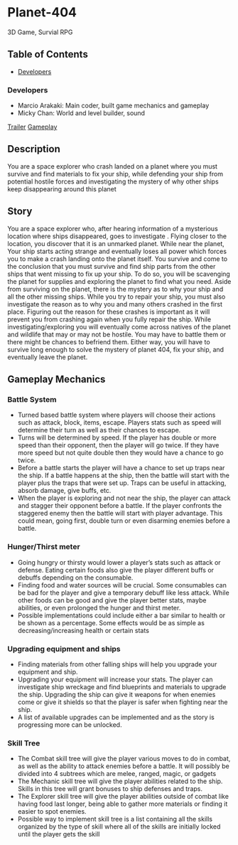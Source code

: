 # Planet-404
3D Game, Survial RPG

## Table of Contents
* [Developers](#developers)

<a id="developers"></a>
### Developers
* Marcio Arakaki: Main coder, built game mechanics and gameplay
* Micky Chan: World and level builder, sound

[Trailer](https://www.youtube.com/watch?v=pDrs2tVm3lU)
[Gameplay](https://www.youtube.com/watch?v=A2mDxGsIQ0M)

## Description
You are a space explorer who crash landed on a planet where you must survive and find materials to fix your ship, while defending your ship from potential hostile forces and investigating the mystery of why other ships keep disappearing around this planet

## Story
You are a space explorer who, after hearing information of a mysterious location where ships disappeared, goes to investigate . Flying closer to the location, you discover that it is an unmarked planet. While near the planet, Your ship starts acting strange and eventually loses all power which forces you to make a crash landing onto the planet itself. You survive and come to the conclusion that you must survive and find ship parts from the other ships that went missing to fix up your ship. To do so, you will be scavenging the planet for supplies and exploring the planet to find what you need.
	Aside from surviving on the planet, there is the mystery as to why your ship and all the other missing ships. While you try to repair your ship, you must also investigate the reason as to why you and many others crashed in the first place. Figuring out the reason for these crashes is important as it will prevent you from crashing again when you fully repair the ship. While investigating/exploring you will eventually come across natives of the planet and wildlife that may or may not be hostile. You may have to battle them or there might be chances to befriend them. Either way, you will have to survive long enough to solve the mystery of planet 404, fix your ship, and eventually leave the planet.


## Gameplay Mechanics
### Battle System
* Turned based battle system where players will choose their actions such as attack, block, items, escape. Players stats such as speed will determine their turn as well as their chances to escape.
* Turns will be determined by speed. If the player has double or more speed than their opponent, then the player will go twice. If they have more speed but not quite double then they would have a chance to go twice. 
* Before a battle starts the player will have a chance to set up traps near the ship. If a battle happens at the ship, then the battle will start with the player plus the traps that were set up. Traps can be useful in attacking, absorb damage, give buffs, etc.
* When the player is exploring and not near the ship, the player can attack and stagger their opponent before a battle. If the player confronts the staggered enemy then the battle will start with player advantage. This could mean, going first, double turn or even disarming enemies before a battle.

### Hunger/Thirst meter
* Going hungry or thirsty would lower a player’s stats such as attack or defense. Eating certain foods also give the player different buffs or debuffs depending on the consumable.
* Finding food and water sources will be crucial. Some consumables can be bad for the player and give a temporary debuff like less attack. While other foods can be good and give the player better stats, maybe abilities, or even prolonged the hunger and thirst meter.
* Possible implementations could include either a bar similar to health or be shown as a percentage. Some effects would be as simple as decreasing/increasing health or certain stats

### Upgrading equipment and ships
* Finding materials from other falling ships will help you upgrade your equipment and ship.
* Upgrading your equipment will increase your stats. The player can investigate ship wreckage and find blueprints and materials to upgrade the ship. Upgrading the ship can give it weapons for when enemies come or give it shields so that the player is safer when fighting near the ship.
* A list of available upgrades can be implemented and as the story is progressing more can be unlocked.

### Skill Tree
* The Combat skill tree will give the player various moves to do in combat, as well as the ability to attack enemies before a battle. It will possibly be divided into 4 subtrees which are melee, ranged, magic, or gadgets 
* The Mechanic skill tree will give the player abilities related to the ship. Skills in this tree will grant bonuses to ship defenses and traps.
* The Explorer skill tree will give the player abilities outside of combat like having food last longer, being able to gather more materials or finding it easier to spot enemies.
* Possible way to implement skill tree is a list containing all the skills organized by the type of skill where all of the skills are initially locked until the player gets the skill
